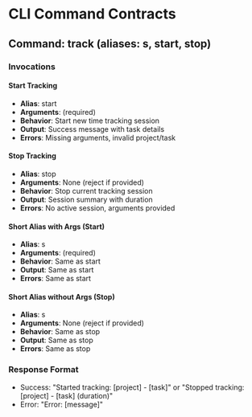 # CLI Command Contracts

## Command: track (aliases: s, start, stop)

### Invocations

#### Start Tracking
- **Alias**: start
- **Arguments**: <project> <task> (required)
- **Behavior**: Start new time tracking session
- **Output**: Success message with task details
- **Errors**: Missing arguments, invalid project/task

#### Stop Tracking
- **Alias**: stop
- **Arguments**: None (reject if provided)
- **Behavior**: Stop current tracking session
- **Output**: Session summary with duration
- **Errors**: No active session, arguments provided

#### Short Alias with Args (Start)
- **Alias**: s
- **Arguments**: <project> <task> (required)
- **Behavior**: Same as start
- **Output**: Same as start
- **Errors**: Same as start

#### Short Alias without Args (Stop)
- **Alias**: s
- **Arguments**: None (reject if provided)
- **Behavior**: Same as stop
- **Output**: Same as stop
- **Errors**: Same as stop

### Response Format
- Success: "Started tracking: [project] - [task]" or "Stopped tracking: [project] - [task] (duration)"
- Error: "Error: [message]"